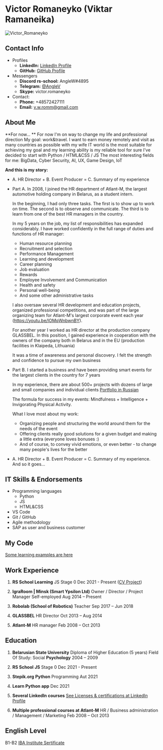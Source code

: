 # Victor Romaneyko (Viktar Ramaneika)
![Victor_Romaneyko](https://avatars.githubusercontent.com/u/27384891?v=4 "Victor Romaneyko")


## Contact Info
* Profiles
    + **LinkedIn:** [LinkedIn Profile](linkedin.com/in/111170287 "LinkedIn Profile")
    + **GitHub:** [GitHub Profile](https://github.com/AngleW "GitHub Profile")
* Messengers
    + **Discord rs-school:** AngleW#4895
    + **Telegram:** [@AngleV](https://t.me/AngleV "@AngleV")
    + **Skype:** victor.romaneyko
* Contact:
    + **Phone:** +48572427111
    + **Email:** v.w.romm@gmail.com


## About Me
**For now... **
For now I'm on way to change my life and professional direction
My goal: work&travel. I want to earn money remotely and visit as many countries as possible with my wife
IT world is the most suitable for achieving my goal and my learning ability is my reliable tool for sure
I've decided to start with Python / HTML&CSS / JS
The most interesting fields for me: BigData, Cyber Security, AI, UX, Game Design, IoT

**And this is my story:**
* A. HR Director + B. Event Producer = C. Summary of my experience
+ Part A.
    In 2008, I joined the HR department of Atlant-M, the largest automotive holding company in Belarus, as a student intern.

    In the beginning, I had only three tasks. The first is to show up to work on time. The second is to observe and communicate. The third is to learn from one of the best HR managers in the country.

    In my 5 years on the job, my list of responsibilities has expanded considerably. I have worked confidently in the full range of duties and functions of HR manager:
    - Human resource planning
    - Recruitment and selection
    - Performance Management
    - Learning and development
    - Career planning
    - Job evaluation
    - Rewards
    - Employee Involvement and Communication
    - Health and safety
    - Personal well-being
    - And some other administrative tasks

    I also oversaw several HR development and education projects, organized professional competitions, and was part of the large organizing team for Atlant-M's largest corporate event each year (https://youtu.be/lOMqWnbwnBY).

    For another year I worked as HR director at the production company GLASSBEL. In this position, I gained experience in cooperation with the owners of the company both in Belarus and in the EU (production facilities in Klaipeda, Lithuania)

    It was a time of awareness and personal discovery.
    I felt the strength and confidence to pursue my own business 

+ Part B.
    I started a business and have been providing smart events for the largest clients in the country for 7 years

    In my experience, there are about 500+ projects with dozens of large and small companies and individual clients [Portfolio in Russian](https://igraroom.by/otzyvy "Portfolio in Russian") 

    The formula for success in my events: Mindfulness + Intelligence + Invigorating Physical Activity.

    What I love most about my work:
    - Organizing people and structuring the world around them for the needs of the event
    - Offering clients really good solutions for a given budget and making a little extra (everyone loves bonuses :)
    - And of course, to convey vivid emotions, or even better - to change many people's lives for the better

* A. HR Director + B. Event Producer = C. Summary of my experience. And so it goes...


## IT Skills & Endorsements
* Programming languages
    + Python
    + JS
    + HTML&CSS
* VS Code
* Git / GitHub
* Agile methodology
* SAP as user and business customer


## My Code
[Some learning examples are here](https://github.com/AngleW/Code-examples-for-RS-School-CV.git "Some learning examples are here")


## Work Experience

1. **RS School Learning**
JS Stage 0
Dec 2021 - Present
([CV Project](https://github.com/AngleW/rsschool-cv "CV Project"))

2. **IgraRoom | Minsk (Smart Ypsilon Ltd)**
Owner / Director / Project Manager
Self-employed
Aug 2014 – Present

3. **Robolab (School of Robotics)**
Teacher
Sep 2017 – Jun 2018

4. **GLASSBEL**
HR Director
Oct 2013 – Aug 2014

5. **Atlant-M**
HR manager
Feb 2008 – Oct 2013


## Education

1. **Belarusian State University**
Diploma of Higher Education (5 years)
Field Of Study: Social **Psychology**
2004 – 2009

2. **RS School**
**JS** Stage 0
Dec 2021 - Present

3. **Stepik.org**
**Python** Programming
Aut 2021

4. **Learn Python app**
Dec 2021

5. **Several LinkedIn courses**
[See Licenses & certifications at LinkedIn Profile](linkedin.com/in/111170287 "ISee Licenses & certifications at LinkedIn Profile")

6. **Multiple professional courses at Atlant-M**
HR / Business administration / Management / Marketing
Feb 2008 – Oct 2013


## English Level
B1-B2
[IBA Institute Sertificate](https://drive.google.com/file/d/1Py0IYtlmNENBRMb-Crd46eFJyrmCuIA0/view?usp=sharing "IBA Institute Sertificate")